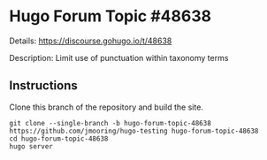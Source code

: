 # Hugo Forum Topic #48638

Details: <https://discourse.gohugo.io/t/48638>

Description: Limit use of punctuation within taxonomy terms

## Instructions

Clone this branch of the repository and build the site.

```text
git clone --single-branch -b hugo-forum-topic-48638 https://github.com/jmooring/hugo-testing hugo-forum-topic-48638
cd hugo-forum-topic-48638
hugo server
```
